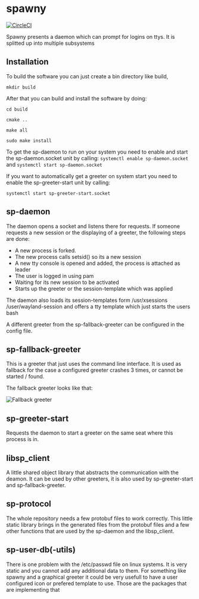 # spawny

[![CircleCI](https://circleci.com/gh/marcelhollerbach/spawny.svg?style=svg)](https://circleci.com/gh/marcelhollerbach/spawny)

Spawny presents a daemon which can prompt for logins on ttys.
It is splitted up into multiple subsystems

## Installation
To build the software you can just create a bin directory like build,

`mkdir build`

After that you can build and install the software by doing:

`cd build`

`cmake ..`

`make all`

`sudo make install`

To get the sp-daemon to run on your system you need to enable and start the sp-daemon.socket unit by calling:
`systemctl enable sp-daemon.socket`
and
`systemctl start sp-daemon.socket`

If you want to automatically get a greeter on system start you need to enable the sp-greeter-start unit by calling:

`systemctl start sp-greeter-start.socket`

## sp-daemon

The daemon opens a socket and listens there for requests.
If someone requests a new session or the displaying of a greeter, the following steps are done:
* A new process is forked.
* The new process calls setsid() so its a new session
* A new tty console is opened and added, the process is attached as leader
* The user is logged in using pam
* Waiting for its new session to be activated
* Starts up the greeter or the session-template which was applied

The daemon also loads its session-templates form /usr/xsessions /user/wayland-session and offers a tty template which just starts the users bash

A different greeter from the sp-fallback-greeter can be configured in the config file.

## sp-fallback-greeter

This is a greeter that just uses the command line interface. It is used as fallback for the case a configured greeter crashes 3 times, or cannot be started / found.

The fallback greeter looks like that:

![Fallback greeter](https://cloud.githubusercontent.com/assets/1415748/17888029/6235d18a-6929-11e6-9f77-87d934d70be0.png)

## sp-greeter-start

Requests the daemon to start a greeter on the same seat where this process is in.

## libsp_client

A little shared object library that abstracts the communication with the deamon. It can be used by other greeters, it is also used by sp-greeter-start and sp-fallback-greeter.

## sp-protocol

The whole repository needs a few protobuf files to work correctly. This little static library brings in the generated files from the protobuf files and a few other functions that are used by the sp-daemon and the libsp_client.

## sp-user-db(-utils)

There is one problem with the /etc/passwd file on linux systems. It is very static and you cannot add any additional data to them. For something like spawny and a graphical greeter it could be very usefull to have a user configured icon or prefered template to use. Those are the packages that are implementing that
